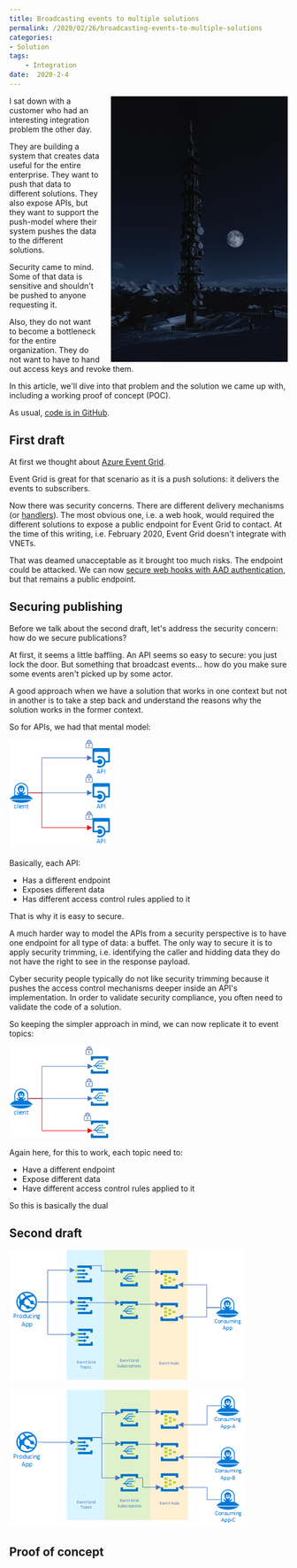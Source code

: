 ```yaml
---
title: Broadcasting events to multiple solutions
permalink: /2020/02/26/broadcasting-events-to-multiple-solutions
categories:
- Solution
tags:
    - Integration
date:  2020-2-4
---
```

<img style="float:right;padding-left:20px;" title="From pexels.com" src="/assets/posts/2020/1/broadcasting-events-to-multiple-solutions/broadcast.jpg" />

I sat down with a customer who had an interesting integration problem the other day.

They are building a system that creates data useful for the entire enterprise.  They want to push that data to different solutions.  They also expose APIs, but they want to support the push-model where their system pushes the data to the different solutions.

Security came to mind.  Some of that data is sensitive and shouldn't be pushed to anyone requesting it.

Also, they do not want to become a bottleneck for the entire organization.  They do not want to have to hand out access keys and revoke them.

In this article, we'll dive into that problem and the solution we came up with, including a working proof of concept (POC).

As usual, [code is in GitHub](https://github.com/vplauzon/messaging/tree/master/event-grid-broadcast-2-event-hubs).

## First draft

At first we thought about [Azure Event Grid](https://docs.microsoft.com/en-us/azure/event-grid/overview).

Event Grid is great for that scenario as it is a push solutions:  it delivers the events to subscribers.

Now there was security concerns.  There are different delivery mechanisms (or [handlers](https://docs.microsoft.com/en-us/azure/event-grid/overview#event-handlers)).  The most obvious one, i.e. a web hook, would required the different solutions to expose a public endpoint for Event Grid to contact.  At the time of this writing, i.e. February 2020, Event Grid doesn't integrate with VNETs.

That was deamed unacceptable as it brought too much risks.  The endpoint could be attacked.  We can now [secure web hooks with AAD authentication](https://docs.microsoft.com/en-us/azure/event-grid/secure-webhook-delivery), but that remains a public endpoint.

## Securing publishing

Before we talk about the second draft, let's address the security concern:  how do we secure publications?

At first, it seems a little baffling.  An API seems so easy to secure:  you just lock the door.  But something that broadcast events...  how do you make sure some events aren't picked up by some actor.

A good approach when we have a solution that works in one context but not in another is to take a step back and understand the reasons why the solution works in the former context.

So for APIs, we had that mental model:

![Secure APIs](/assets/posts/2020/1/broadcasting-events-to-multiple-solutions/secure-apis.png)

Basically, each API:

* Has a different endpoint 
* Exposes different data
* Has different access control rules applied to it

That is why it is easy to secure.

A much harder way to model the APIs from a security perspective is to have one endpoint for all type of data:  a buffet.  The only way to secure it is to apply security trimming, i.e. identifying the caller and hidding data they do not have the right to see in the response payload.

Cyber security people typically do not like security trimming because it pushes the access control mechanisms deeper inside an API's implementation.  In order to validate security compliance, you often need to validate the code of a solution.

So keeping the simpler approach in mind, we can now replicate it to event topics:

![Secure Events](/assets/posts/2020/1/broadcasting-events-to-multiple-solutions/secure-events.png)

Again here, for this to work, each topic need to:

* Have a different endpoint 
* Expose different data
* Have different access control rules applied to it

So this is basically the dual 

## Second draft

![Broadcast many topics](/assets/posts/2020/1/broadcasting-events-to-multiple-solutions/broadcast-many-topics.png)

![Broadcast to many solutions](/assets/posts/2020/1/broadcasting-events-to-multiple-solutions/broadcast-to-many.png)

## Proof of concept